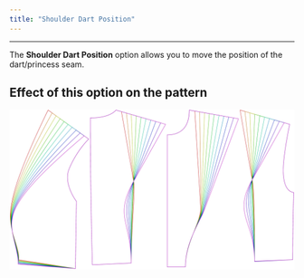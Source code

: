 ```yaml
---
title: "Shoulder Dart Position"
---
```


***

The **Shoulder Dart Position** option allows you to move the position of the dart/princess seam.

## Effect of this option on the pattern

![This image shows the effect of this option by superimposing several variants that have a different value for this option](noble_shoulderdartposition_sample.svg "Effect of this option on the pattern")
